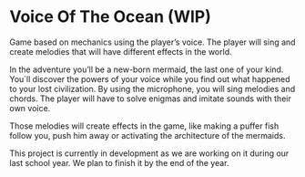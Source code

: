 # Voice Of The Ocean (WIP)
Game based on mechanics using the player’s voice. The player will sing and create melodies that will have different effects in the world.

In the adventure you’ll be a new-born mermaid, the last one of your kind. You´ll discover the powers of your voice while you find out what happened to your lost civilization. By using the microphone, you will sing melodies and chords. The player will have to solve enigmas and imitate sounds with their own voice.

Those melodies will create effects in the game, like making a puffer fish follow you, push him away or activating the architecture of the mermaids.

This project is currently in development as we are working on it during our last school year. We plan to finish it by the end of the year.

